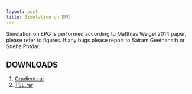 ```yaml
---
layout: post
title: Simulation on EPG
---
```

Simulation on EPG is performed according to Matthias Weigel 2014 paper, please refer to figures. If any bugs please report to Sairam Geethanath or Sneha Potdar.

## DOWNLOADS
1. [Gradient.rar](https://github.com/mirc-dsi/mirc-dsi.github.io/tree/master/resources/simulation-epg/gradient.rar?raw=true)
2. [TSE.rar](https://github.com/mirc-dsi/mirc-dsi.github.io/tree/master/resources/simulation-epg/tse.rar?raw=true)
